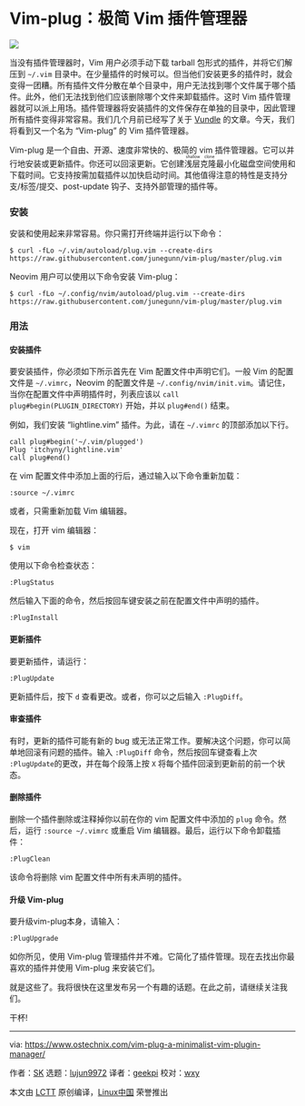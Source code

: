 Vim-plug：极简 Vim 插件管理器
======

![](https://www.ostechnix.com/wp-content/uploads/2018/06/vim-plug-720x340.png)

当没有插件管理器时，Vim 用户必须手动下载 tarball 包形式的插件，并将它们解压到 `~/.vim` 目录中。在少量插件的时候可以。但当他们安装更多的插件时，就会变得一团糟。所有插件文件分散在单个目录中，用户无法找到哪个文件属于哪个插件。此外，他们无法找到他们应该删除哪个文件来卸载插件。这时 Vim 插件管理器就可以派上用场。插件管理器将安装插件的文件保存在单独的目录中，因此管理所有插件变得非常容易。我们几个月前已经写了关于 [Vundle][1] 的文章。今天，我们将看到又一个名为 “Vim-plug” 的 Vim 插件管理器。

Vim-plug 是一个自由、开源、速度非常快的、极简的 vim 插件管理器。它可以并行地安装或更新插件。你还可以回滚更新。它创建<ruby>浅层克隆<rt>shallow clone</rt></ruby>最小化磁盘空间使用和下载时间。它支持按需加载插件以加快启动时间。其他值得注意的特性是支持分支/标签/提交、post-update 钩子、支持外部管理的插件等。

### 安装

安装和使用起来非常容易。你只需打开终端并运行以下命令：

```
$ curl -fLo ~/.vim/autoload/plug.vim --create-dirs https://raw.githubusercontent.com/junegunn/vim-plug/master/plug.vim
```

Neovim 用户可以使用以下命令安装 Vim-plug：

```
$ curl -fLo ~/.config/nvim/autoload/plug.vim --create-dirs https://raw.githubusercontent.com/junegunn/vim-plug/master/plug.vim
```

### 用法

#### 安装插件

要安装插件，你必须如下所示首先在 Vim 配置文件中声明它们。一般 Vim 的配置文件是 `~/.vimrc`，Neovim 的配置文件是 `~/.config/nvim/init.vim`。请记住，当你在配置文件中声明插件时，列表应该以 `call plug#begin(PLUGIN_DIRECTORY)` 开始，并以 `plug#end()` 结束。

例如，我们安装 “lightline.vim” 插件。为此，请在 `~/.vimrc` 的顶部添加以下行。

```
call plug#begin('~/.vim/plugged')
Plug 'itchyny/lightline.vim'
call plug#end()

```

在 vim 配置文件中添加上面的行后，通过输入以下命令重新加载：

```
:source ~/.vimrc
```

或者，只需重新加载 Vim 编辑器。

现在，打开 vim 编辑器：

```
$ vim
```

使用以下命令检查状态：

```
:PlugStatus

```

然后输入下面的命令，然后按回车键安装之前在配置文件中声明的插件。

```
:PlugInstall
```

#### 更新插件

要更新插件，请运行：

```
:PlugUpdate
```

更新插件后，按下 `d` 查看更改。或者，你可以之后输入 `:PlugDiff`。

#### 审查插件

有时，更新的插件可能有新的 bug 或无法正常工作。要解决这个问题，你可以简单地回滚有问题的插件。输入 `:PlugDiff` 命令，然后按回车键查看上次 `:PlugUpdate`的更改，并在每个段落上按 `X` 将每个插件回滚到更新前的前一个状态。

#### 删除插件

删除一个插件删除或注释掉你以前在你的 vim 配置文件中添加的 `plug` 命令。然后，运行 `:source ~/.vimrc` 或重启 Vim 编辑器。最后，运行以下命令卸载插件：

```
:PlugClean
```

该命令将删除 vim 配置文件中所有未声明的插件。

#### 升级 Vim-plug

要升级vim-plug本身，请输入：

```
:PlugUpgrade
```

如你所见，使用 Vim-plug 管理插件并不难。它简化了插件管理。现在去找出你最喜欢的插件并使用 Vim-plug 来安装它们。

就是这些了。我将很快在这里发布另一个有趣的话题。在此之前，请继续关注我们。

干杯!

--------------------------------------------------------------------------------

via: https://www.ostechnix.com/vim-plug-a-minimalist-vim-plugin-manager/

作者：[SK][a]
选题：[lujun9972](https://github.com/lujun9972)
译者：[geekpi](https://github.com/geekpi)
校对：[wxy](https://github.com/wxy)

本文由 [LCTT](https://github.com/LCTT/TranslateProject) 原创编译，[Linux中国](https://linux.cn/) 荣誉推出

[a]:https://www.ostechnix.com/author/sk/
[1]:https://linux.cn/article-9416-1.html